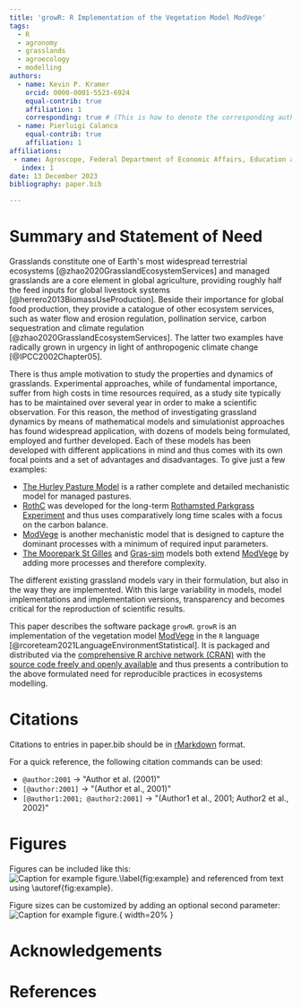 ```yaml
---
title: 'growR: R Implementation of the Vegetation Model ModVege'
tags:
  - R
  - agronomy
  - grasslands
  - agroecology
  - modelling
authors:
  - name: Kevin P. Kramer
    orcid: 0000-0001-5523-6924
    equal-contrib: true
    affiliation: 1
    corresponding: true # (This is how to denote the corresponding author)
  - name: Pierluigi Calanca
    equal-contrib: true
    affiliation: 1
affiliations:
 - name: Agroscope, Federal Department of Economic Affairs, Education and Research, Switzerland
   index: 1
date: 13 December 2023
bibliography: paper.bib

---
```


# Summary and Statement of Need

Grasslands constitute one of Earth's most widespread terrestrial ecosystems 
[@zhao2020GrasslandEcosystemServices] and managed grasslands are a core 
element in global agriculture, providing roughly half the feed inputs for 
global livestock systems [@herrero2013BiomassUseProduction].
Beside their importance for global food production, they provide a catalogue 
of other ecosystem services, such as water flow and erosion regulation, 
pollination service, carbon sequestration and climate regulation 
[@zhao2020GrasslandEcosystemServices].
The latter two examples have radically grown in urgency in light of 
anthropogenic climate change [@IPCC2002Chapter05].

There is thus ample motivation to study the properties and dynamics of 
grasslands.
Experimental approaches, while of fundamental importance, suffer from high 
costs in time resources required, as a study site typically has to be maintained 
over several year in order to make a scientific observation.
For this reason, the method of investigating grassland dynamics by means of 
mathematical models and simulationist approaches has found widespread 
application, with dozens of models being formulated, employed and further 
developed.
Each of these models has been developed with different applications in mind 
and thus comes with its own focal points and a set of advantages and 
disadvantages.
To give just a few examples:

- [The Hurley Pasture Model](thornley1997TemperateGrasslandResponses) is a 
  rather complete and detailed mechanistic model for managed pastures.
- [RothC](https://www.rothamsted.ac.uk/rothamsted-carbon-model-rothc) was 
  developed for the long-term 
  [Rothamsted Parkgrass Experiment](jenkinson1994TrendsHerbageYields) and 
  thus uses comparatively long time scales with a focus on the carbon balance.
- [ModVege](jouven2006ModelPredictingDynamics) is another mechanistic model 
  that is designed to capture the dominant processes with a minimum of 
  required input parameters.
- [The Moorepark St Gilles](ruelle2018DevelopmentMooreparkSt) and 
  [Gras-sim](kokah2023ModelingDailyDynamics) models both extend 
  [ModVege](jouven2006ModelPredictingDynamics) by adding more processes and 
  therefore complexity.

The different existing grassland models vary in their formulation, but also 
in the way they are implemented.
With this large variability in models, model implementations and 
implementation versions, transparency and becomes critical for the 
reproduction of scientific results.

This paper describes the software package `growR`.
`growR` is an implementation of the vegetation model 
[ModVege](@jouven2006ModelPredictingDynamics) in the `R` language 
[@rcoreteam2021LanguageEnvironmentStatistical].
It is packaged and distributed via the 
[comprehensive R archive network (CRAN)](https://cran.r-project.org/) with 
the [source code freely and openly 
available](https://github.com/kuadrat/growr) and thus presents a contribution 
to the above formulated need for reproducible practices in ecosystems modelling.


# Citations

Citations to entries in paper.bib should be in
[rMarkdown](http://rmarkdown.rstudio.com/authoring_bibliographies_and_citations.html)
format.

For a quick reference, the following citation commands can be used:
- `@author:2001`  ->  "Author et al. (2001)"
- `[@author:2001]` -> "(Author et al., 2001)"
- `[@author1:2001; @author2:2001]` -> "(Author1 et al., 2001; Author2 et al., 2002)"

# Figures

Figures can be included like this:
![Caption for example figure.\label{fig:example}](figure.png)
and referenced from text using \autoref{fig:example}.

Figure sizes can be customized by adding an optional second parameter:
![Caption for example figure.](figure.png){ width=20% }

# Acknowledgements


# References

